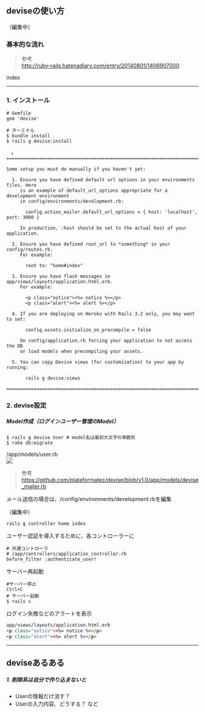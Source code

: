 
## deviseの使い方

（編集中）

### 基本的な流れ
> 参考  
http://ruby-rails.hatenadiary.com/entry/20140801/1406907000 

index

- - - 

### 1. インストール

```
# Gemfile
gem 'devise'

# ターミナル
$ bundle install
$ rails g devise:install

　↓
===============================================================================

Some setup you must do manually if you haven't yet:

  1. Ensure you have defined default url options in your environments files. Here
     is an example of default_url_options appropriate for a development environment
     in config/environments/development.rb:

       config.action_mailer.default_url_options = { host: 'localhost', port: 3000 }

     In production, :host should be set to the actual host of your application.

  2. Ensure you have defined root_url to *something* in your config/routes.rb.
     For example:

       root to: "home#index"

  3. Ensure you have flash messages in app/views/layouts/application.html.erb.
     For example:

       <p class="notice"><%= notice %></p>
       <p class="alert"><%= alert %></p>

  4. If you are deploying on Heroku with Rails 3.2 only, you may want to set:

       config.assets.initialize_on_precompile = false

     On config/application.rb forcing your application to not access the DB
     or load models when precompiling your assets.

  5. You can copy Devise views (for customization) to your app by running:

       rails g devise:views

===============================================================================
```

### 2. devise設定

##### Model作成（ログインユーザー管理のModel）

```
$ rails g devise User # model名は最初大文字の単数形
$ rake db:migrate
```

/app/models/user.rb  
![](http://i.gyazo.com/62c8a41872aa49c8c96d27fdc5decc7b.png)  

> 参考  
https://github.com/plataformatec/devise/blob/v1.0/app/models/devise_mailer.rb


メール送信の場合は、/config/environments/development.rbを編集  

（編集中）

```
rails g controller home index
```


ユーザー認証を導入するために、各コントローラーに
```
# 共通コントローラ
# /app/controllers/application_controller.rb
before_filter :authenticate_user!
```

サーバー再起動  
```
#サーバー停止  
Ctrl+C  
# サーバー起動  
$ rails s
```


ログイン失敗などのアラートを表示  
```html
app/views/layouts/application.html.erb  
<p class="notice"><%= notice %></p>
<p class="alert"><%= alert %></p>
```



- - -

## deviseあるある  

##### 1. 削除系は自分で作り込まないと
* Userの情報だけ消す？
* Userの入力内容、どうする？
など





